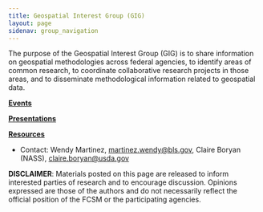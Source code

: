 ```yaml
---
title: Geospatial Interest Group (GIG)
layout: page
sidenav: group_navigation
---
```

<p>The purpose of the Geospatial Interest Group (GIG) is to share information on geospatial methodologies across federal agencies, to identify areas of common research, to coordinate collaborative research projects in those areas, and to disseminate methodological information related to geospatial data. </p>

<p><a href="{{site.baseurl}}/groups/gig-events/"><strong>Events</strong></a></p>
<p><a href="{{site.baseurl}}/groups/gig-presentations/"><strong>Presentations</strong></a></p>
<p><a href="{{site.baseurl}}/groups/gig-resources/"><strong>Resources</strong></a></p>

<ul>
  <li>Contact: Wendy Martinez, <a href="mailto:martinez.wendy@bls.gov">martinez.wendy@bls.gov</a>, Claire Boryan (NASS), <a href="mailto:claire.boryan@usda.gov">claire.boryan@usda.gov</a></li>
</ul>
<p><b>DISCLAIMER</b>: Materials posted on this page are released to inform interested parties of research and to encourage discussion. Opinions expressed are those of the authors and do not necessarily reflect the official position of the FCSM or the participating agencies.</p>
